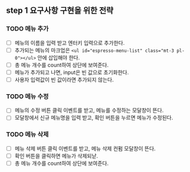 ## step 1 요구사항 구현을 위한 전략

### TODO 메뉴 추가

- [ ] 메뉴의 이름을 입력 받고 엔터키 입력으로 추가한다.
- [ ] 추가되는 메뉴의 마크업은 `<ul id="espresso-menu-list" class="mt-3 pl-0"></ul>` 안에 삽입해야 한다.
- [ ] 총 메뉴 개수를 count하여 상단에 보여준다.
- [ ] 메뉴가 추가되고 나면, input은 빈 값으로 초기화한다.
- [ ] 사용자 입력값이 빈 값이라면 추가되지 않는다.

### TODO 메뉴 수정

- [ ] 메뉴의 수정 버튼 클릭 이벤트를 받고, 메뉴를 수정하는 모달창이 뜬다.
- [ ] 모달창에서 신규 메뉴명을 입력 받고, 확인 버튼을 누르면 메뉴가 수정된다.

### TODO 메뉴 삭제

- [ ] 메뉴 삭제 버튼 클릭 이벤트를 받고, 메뉴 삭제 컨펌 모달창이 뜬다.
- [ ] 확인 버튼을 클릭하면 메뉴가 삭제되낟.
- [ ] 총 메뉴 개수를 count하여 상단에 보여준다.
